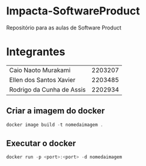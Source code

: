 # Impacta-SoftwareProduct
Repositório para as aulas de Software Product

# Integrantes
<table>
    <tr>
        <td>Caio Naoto Murakami</td>
        <td>2203207</td>
    </tr>
    <tr>
        <td>Ellen dos Santos Xavier</td>
        <td>2203485</td>
    </tr>
    <tr>
        <td>Rodrigo da Cunha de Assis</td>
        <td>2202934</td>
    </tr>
</table>

## Criar a imagem do docker
```powershell
docker image build -t nomedaimagem .
```

## Executar o docker
```powershell
docker run -p <port>:<port> -d nomedaimagem
```